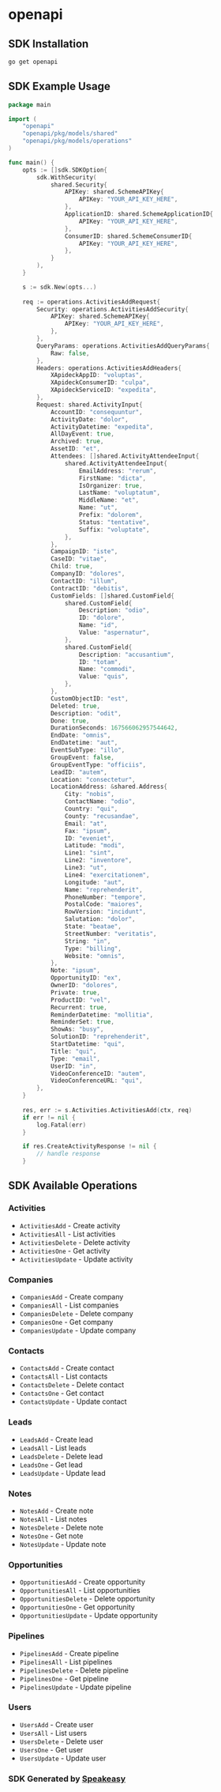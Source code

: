 # openapi

<!-- Start SDK Installation -->
## SDK Installation

```bash
go get openapi
```
<!-- End SDK Installation -->

## SDK Example Usage
<!-- Start SDK Example Usage -->
```go
package main

import (
    "openapi"
    "openapi/pkg/models/shared"
    "openapi/pkg/models/operations"
)

func main() {
    opts := []sdk.SDKOption{
        sdk.WithSecurity(
            shared.Security{
                APIKey: shared.SchemeAPIKey{
                    APIKey: "YOUR_API_KEY_HERE",
                },
                ApplicationID: shared.SchemeApplicationID{
                    APIKey: "YOUR_API_KEY_HERE",
                },
                ConsumerID: shared.SchemeConsumerID{
                    APIKey: "YOUR_API_KEY_HERE",
                },
            }
        ),
    }

    s := sdk.New(opts...)
    
    req := operations.ActivitiesAddRequest{
        Security: operations.ActivitiesAddSecurity{
            APIKey: shared.SchemeAPIKey{
                APIKey: "YOUR_API_KEY_HERE",
            },
        },
        QueryParams: operations.ActivitiesAddQueryParams{
            Raw: false,
        },
        Headers: operations.ActivitiesAddHeaders{
            XApideckAppID: "voluptas",
            XApideckConsumerID: "culpa",
            XApideckServiceID: "expedita",
        },
        Request: shared.ActivityInput{
            AccountID: "consequuntur",
            ActivityDate: "dolor",
            ActivityDatetime: "expedita",
            AllDayEvent: true,
            Archived: true,
            AssetID: "et",
            Attendees: []shared.ActivityAttendeeInput{
                shared.ActivityAttendeeInput{
                    EmailAddress: "rerum",
                    FirstName: "dicta",
                    IsOrganizer: true,
                    LastName: "voluptatum",
                    MiddleName: "et",
                    Name: "ut",
                    Prefix: "dolorem",
                    Status: "tentative",
                    Suffix: "voluptate",
                },
            },
            CampaignID: "iste",
            CaseID: "vitae",
            Child: true,
            CompanyID: "dolores",
            ContactID: "illum",
            ContractID: "debitis",
            CustomFields: []shared.CustomField{
                shared.CustomField{
                    Description: "odio",
                    ID: "dolore",
                    Name: "id",
                    Value: "aspernatur",
                },
                shared.CustomField{
                    Description: "accusantium",
                    ID: "totam",
                    Name: "commodi",
                    Value: "quis",
                },
            },
            CustomObjectID: "est",
            Deleted: true,
            Description: "odit",
            Done: true,
            DurationSeconds: 167566062957544642,
            EndDate: "omnis",
            EndDatetime: "aut",
            EventSubType: "illo",
            GroupEvent: false,
            GroupEventType: "officiis",
            LeadID: "autem",
            Location: "consectetur",
            LocationAddress: &shared.Address{
                City: "nobis",
                ContactName: "odio",
                Country: "qui",
                County: "recusandae",
                Email: "at",
                Fax: "ipsum",
                ID: "eveniet",
                Latitude: "modi",
                Line1: "sint",
                Line2: "inventore",
                Line3: "ut",
                Line4: "exercitationem",
                Longitude: "aut",
                Name: "reprehenderit",
                PhoneNumber: "tempore",
                PostalCode: "maiores",
                RowVersion: "incidunt",
                Salutation: "dolor",
                State: "beatae",
                StreetNumber: "veritatis",
                String: "in",
                Type: "billing",
                Website: "omnis",
            },
            Note: "ipsum",
            OpportunityID: "ex",
            OwnerID: "dolores",
            Private: true,
            ProductID: "vel",
            Recurrent: true,
            ReminderDatetime: "mollitia",
            ReminderSet: true,
            ShowAs: "busy",
            SolutionID: "reprehenderit",
            StartDatetime: "qui",
            Title: "qui",
            Type: "email",
            UserID: "in",
            VideoConferenceID: "autem",
            VideoConferenceURL: "qui",
        },
    }
    
    res, err := s.Activities.ActivitiesAdd(ctx, req)
    if err != nil {
        log.Fatal(err)
    }

    if res.CreateActivityResponse != nil {
        // handle response
    }
```
<!-- End SDK Example Usage -->

<!-- Start SDK Available Operations -->
## SDK Available Operations

### Activities

* `ActivitiesAdd` - Create activity
* `ActivitiesAll` - List activities
* `ActivitiesDelete` - Delete activity
* `ActivitiesOne` - Get activity
* `ActivitiesUpdate` - Update activity

### Companies

* `CompaniesAdd` - Create company
* `CompaniesAll` - List companies
* `CompaniesDelete` - Delete company
* `CompaniesOne` - Get company
* `CompaniesUpdate` - Update company

### Contacts

* `ContactsAdd` - Create contact
* `ContactsAll` - List contacts
* `ContactsDelete` - Delete contact
* `ContactsOne` - Get contact
* `ContactsUpdate` - Update contact

### Leads

* `LeadsAdd` - Create lead
* `LeadsAll` - List leads
* `LeadsDelete` - Delete lead
* `LeadsOne` - Get lead
* `LeadsUpdate` - Update lead

### Notes

* `NotesAdd` - Create note
* `NotesAll` - List notes
* `NotesDelete` - Delete note
* `NotesOne` - Get note
* `NotesUpdate` - Update note

### Opportunities

* `OpportunitiesAdd` - Create opportunity
* `OpportunitiesAll` - List opportunities
* `OpportunitiesDelete` - Delete opportunity
* `OpportunitiesOne` - Get opportunity
* `OpportunitiesUpdate` - Update opportunity

### Pipelines

* `PipelinesAdd` - Create pipeline
* `PipelinesAll` - List pipelines
* `PipelinesDelete` - Delete pipeline
* `PipelinesOne` - Get pipeline
* `PipelinesUpdate` - Update pipeline

### Users

* `UsersAdd` - Create user
* `UsersAll` - List users
* `UsersDelete` - Delete user
* `UsersOne` - Get user
* `UsersUpdate` - Update user

<!-- End SDK Available Operations -->

### SDK Generated by [Speakeasy](https://docs.speakeasyapi.dev/docs/using-speakeasy/client-sdks)
